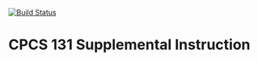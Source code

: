 [![Build Status](https://travis-ci.com/omolazabal/si-spring-2019.svg?branch=master)](https://travis-ci.com/omolazabal/si-spring-2019)

# CPCS 131 Supplemental Instruction
